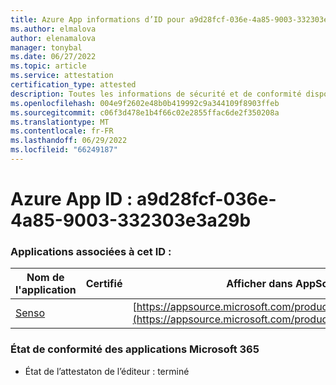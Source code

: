 ```yaml
---
title: Azure App informations d’ID pour a9d28fcf-036e-4a85-9003-332303e3a29b
ms.author: elmalova
author: elenamalova
manager: tonybal
ms.date: 06/27/2022
ms.topic: article
ms.service: attestation
certification_type: attested
description: Toutes les informations de sécurité et de conformité disponibles pour a9d28fcf-036e-4a85-9003-332303e3a29b.
ms.openlocfilehash: 004e9f2602e48b0b419992c9a344109f8903ffeb
ms.sourcegitcommit: c06f3d478e1b4f66c02e2855ffac6de2f350208a
ms.translationtype: MT
ms.contentlocale: fr-FR
ms.lasthandoff: 06/29/2022
ms.locfileid: "66249187"
---
```

# <a name="azure-app-id-a9d28fcf-036e-4a85-9003-332303e3a29b"></a>Azure App ID : a9d28fcf-036e-4a85-9003-332303e3a29b


### <a name="apps-associated-with-this-id"></a>Applications associées à cet ID :
| **Nom de l'application** | **Certifié** | **Afficher dans AppSource** |
|--------------|---------------|-----------------------|
| [Senso](../forward/WA200002571.md) |  | [https://appsource.microsoft.com/product/office/WA200002571](https://appsource.microsoft.com/product/office/WA200002571) |

### <a name="microsoft-365-app-compliance-status"></a>État de conformité des applications Microsoft 365
- État de l’attestaton de l’éditeur : terminé
